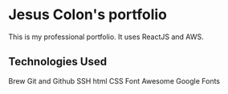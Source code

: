 # Jesus Colon's portfolio
This is my professional portfolio. It uses ReactJS and AWS.

## Technologies Used
Brew
Git and Github
SSH
html
CSS
Font Awesome
Google Fonts
